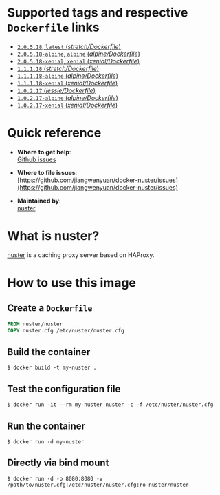 # Supported tags and respective `Dockerfile` links

- [`2.0.5.18`, `latest` (*stretch/Dockerfile*)](https://github.com/jiangwenyuan/docker-nuster/blob/master/stretch/Dockerfile)
- [`2.0.5.18-alpine`, `alpine` (*alpine/Dockerfile*)](https://github.com/jiangwenyuan/docker-nuster/blob/master/alpine/Dockerfile)
- [`2.0.5.18-xenial`, `xenial` (*xenial/Dockerfile*)](https://github.com/jiangwenyuan/docker-nuster/blob/master/xenial/Dockerfile)
- [`1.1.1.18` (*stretch/Dockerfile*)](https://github.com/jiangwenyuan/docker-nuster/blob/v1.8/stretch/Dockerfile)
- [`1.1.1.18-alpine` (*alpine/Dockerfile*)](https://github.com/jiangwenyuan/docker-nuster/blob/v1.8/alpine/Dockerfile)
- [`1.1.1.18-xenial` (*xenial/Dockerfile*)](https://github.com/jiangwenyuan/docker-nuster/blob/v1.8/xenial/Dockerfile)
- [`1.0.2.17` (*jessie/Dockerfile*)](https://github.com/jiangwenyuan/docker-nuster/blob/v1.7/jessie/Dockerfile)
- [`1.0.2.17-alpine` (*alpine/Dockerfile*)](https://github.com/jiangwenyuan/docker-nuster/blob/v1.7/alpine/Dockerfile)
- [`1.0.2.17-xenial` (*xenial/Dockerfile*)](https://github.com/jiangwenyuan/docker-nuster/blob/v1.7/xenial/Dockerfile)

# Quick reference

- **Where to get help**:  
  [Github issues](https://github.com/jiangwenyuan/nuster/issues)

- **Where to file issues**:  
  [https://github.com/jiangwenyuan/docker-nuster/issues](https://github.com/jiangwenyuan/docker-nuster/issues)

- **Maintained by**:  
  [nuster](https://github.com/jiangwenyuan)

# What is nuster?

[nuster](https://github.com/jiangwenyuan/nuster) is a caching proxy server based on HAProxy.


# How to use this image

## Create a `Dockerfile`

```Dockerfile
FROM nuster/nuster
COPY nuster.cfg /etc/nuster/nuster.cfg
```

## Build the container

```console
$ docker build -t my-nuster .
```

## Test the configuration file

```console
$ docker run -it --rm my-nuster nuster -c -f /etc/nuster/nuster.cfg
```

## Run the container

```console
$ docker run -d my-nuster
```

## Directly via bind mount

```console
$ docker run -d -p 8080:8080 -v /path/to/nuster.cfg:/etc/nuster/nuster.cfg:ro nuster/nuster
```
